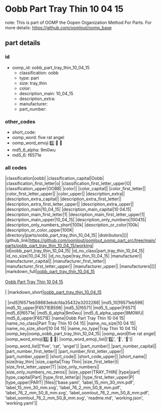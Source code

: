 # Oobb Part Tray Thin 10 04 15  

note: This is part of OOMP the Oopen Organization Method For Parts. For more details: https://github.com/oomlout/oomp_base

##  part details





### id
* oomp_id: oobb_part_tray_thin_10_04_15
  * classification: oobb
  * type: part
  * size: tray_thin
  * color: 
  * description_main: 10_04_15
  * description_extra: 
  * manufacturer: 
  * part_number: 

### other_codes
* short_code: 
* oomp_word: five rat angel
* oomp_word_emoji :five: :rat: :angel:
* md5_6_alpha: 9m0wu
* md5_6: f6571e

### all codes 
|classification|oobb|
|classification_capital|Oobb|
|classification_first_letter|o|
|classification_first_letter_upper|O|
|classification_upper|OOBB|
|color||
|color_capital||
|color_first_letter||
|color_first_letter_upper||
|color_upper||
|description_extra||
|description_extra_capital||
|description_extra_first_letter||
|description_extra_first_letter_upper||
|description_extra_upper||
|description_main|10_04_15|
|description_main_capital|10 04.15|
|description_main_first_letter|1|
|description_main_first_letter_upper|1|
|description_main_upper|10_04_15|
|description_only_numbers|100415|
|description_only_numbers_short|100k|
|description_or_color|100k|
|description_or_color_upper|100K|
|directory|parts/oobb_part_tray_thin_10_04_15|
|distributors|[]|
|github_link|https://github.com/oomlout/oomlout_oomp_part_src/tree/main/parts/oobb_part_tray_thin_10_04_15/working|
|id|oobb_part_tray_thin_10_04_15|
|id_no_class|part_tray_thin_10_04_15|
|id_no_size|10_04_15|
|id_no_type|tray_thin_10_04_15|
|manufacturer||
|manufacturer_capital||
|manufacturer_first_letter||
|manufacturer_first_letter_upper||
|manufacturer_upper||
|manufacturers|[]|
|markdown_full|[oobb_part_tray_thin_10_04_15](https://github.com/oomlout/oomlout_oomp_part_src/tree/main/parts/oobb_part_tray_thin_10_04_15/working)<br>[](https://github.com/oomlout/oomlout_oomp_part_src/tree/main/parts/oobb_part_tray_thin_10_04_15/working)<br>[Oobb Part Tray Thin 10 04 15](https://github.com/oomlout/oomlout_oomp_part_src/tree/main/parts/oobb_part_tray_thin_10_04_15/working)<br><br>|
|markdown_short|[oobb_part_tray_thin_10_04_15](https://github.com/oomlout/oomlout_oomp_part_src/tree/main/parts/oobb_part_tray_thin_10_04_15/working)<br><br>|
|md5|f6571eb59883ebdcfda35432e3202288|
|md5_10|f6571eb598|
|md5_10_upper|F6571EB598|
|md5_5|f6571|
|md5_5_upper|F6571|
|md5_6|f6571e|
|md5_6_alpha|9m0wu|
|md5_6_alpha_upper|9M0WU|
|md5_6_upper|F6571E|
|name|Oobb Part Tray Thin 10 04 15|
|name_no_class|Part Tray Thin 10 04 15|
|name_no_size|10 04 15|
|name_no_size_short|10 04 15|
|name_no_type|Tray Thin 10 04 15|
|oomp_key|oomp_oobb_part_tray_thin_10_04_15|
|oomp_word|five rat angel|
|oomp_word_emoji|:five: :rat: :angel:|
|oomp_word_emoji_list|[':five:', ':rat:', ':angel:']|
|oomp_word_list|['five', 'rat', 'angel']|
|part_number||
|part_number_capital||
|part_number_first_letter||
|part_number_first_letter_upper||
|part_number_upper||
|short_code||
|short_code_upper||
|short_name||
|size|tray_thin|
|size_capital|Tray Thin|
|size_first_letter|t|
|size_first_letter_upper|T|
|size_only_numbers||
|size_only_numbers_no_zeros||
|size_upper|TRAY_THIN|
|type|part|
|type_capital|Part|
|type_first_letter|p|
|type_first_letter_upper|P|
|type_upper|PART|
|files|['base.yaml', 'label_15_mm_30_mm.pdf', 'label_15_mm_30_mm.svg', 'label_76_2_mm_50_8_mm.pdf', 'label_76_2_mm_50_8_mm.svg', 'label_oomlout_76_2_mm_50_8_mm.pdf', 'label_oomlout_76_2_mm_50_8_mm.svg', 'readme.md', 'working.json', 'working.yaml']|
